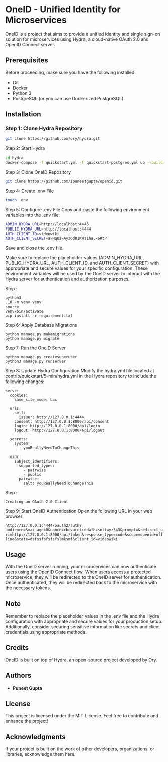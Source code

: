 # OneID - Unified Identity for Microservices

OneID is a project that aims to provide a unified identity and single sign-on solution for microservices using Hydra, a cloud-native OAuth 2.0 and OpenID Connect server.

## Prerequisites

Before proceeding, make sure you have the following installed:

- Git
- Docker
- Python 3
- PostgreSQL (or you can use Dockerized PostgreSQL)

## Installation

### Step 1: Clone Hydra Repository

```bash
git clone https://github.com/ory/hydra.git
```

Step 2: Start Hydra

```bash 
cd hydra
docker-compose -f quickstart.yml -f quickstart-postgres.yml up --build
```

Step 3: Clone OneID Repository

```bash 
git clone https://github.com/ipuneetgupta/openid.git
```

Step 4: Create .env File

```bash
touch .env
```

Step 5: Configure .env File
Copy and paste the following environment variables into the .env file:

```bash
ADMIN_HYDRA_URL=http://localhost:4445
PUBLIC_HYDRA_URL=http://localhost:4444
AUTH_CLIENT_ID=videowiki
AUTH_CLIENT_SECRET=aFHqO2~Ayz6d81KWs1ha.-6RtP
```

Save and close the .env file.

Make sure to replace the placeholder values (ADMIN_HYDRA_URL, PUBLIC_HYDRA_URL, AUTH_CLIENT_ID, and AUTH_CLIENT_SECRET) with appropriate and secure values for your specific configuration. These environment variables will be used by the OneID server to interact with the Hydra server for authentication and authorization purposes.

Step : 
```
python3
.10 -m venv venv
source 
venv/bin/activate
pip install -r requirement.txt
```

Step 6: Apply Database Migrations
```
python manage.py makemigrations
python manage.py migrate
```

Step 7: Run the OneID Server
```
python manage.py createsuperuser
python3 manage.py runserver
```

Step 8: Update Hydra Configuration
Modify the hydra.yml file located at contrib/quickstart/5-min/hydra.yml in the Hydra repository to include the following changes:
```
serve:
  cookies:
    same_site_mode: Lax

  urls:
    self:
      issuer: http://127.0.0.1:4444
    consent: http://127.0.0.1:8000/api/consent
    login: http://127.0.0.1:8000/api/login
    logout: http://127.0.0.1:8000/api/logout

  secrets:
    system:
      - youReallyNeedToChangeThis

  oidc:
    subject_identifiers:
      supported_types:
        - pairwise
        - public
      pairwise:
        salt: youReallyNeedToChangeThis
```

Step : 
```
Creating an OAuth 2.0 Client
```

Step 9: Start OneID Authentication
Open the following URL in your web browser:

`http://127.0.0.1:4444/oauth2/auth?audience=&max_age=0&nonce=cbcvurctcddwfhzsnltwyz343&prompt=&redirect_uri=http://127.0.0.1:8000/api/token&response_type=code&scope=openid+offline&state=dsfssfsfsfsfslmksmf&client_id=videowiki`

## Usage
With the OneID server running, your microservices can now authenticate users using the OpenID Connect flow. When users access a protected microservice, they will be redirected to the OneID server for authentication. Once authenticated, they will be redirected back to the microservice with the necessary tokens.

## Note
Remember to replace the placeholder values in the .env file and the Hydra configuration with appropriate and secure values for your production setup. Additionally, consider securing sensitive information like secrets and client credentials using appropriate methods.

## Credits
OneID is built on top of Hydra, an open-source project developed by Ory.

## Authors

- **Puneet Gupta**

## License
This project is licensed under the MIT License. Feel free to contribute and enhance the project!

## Acknowledgments

If your project is built on the work of other developers, organizations, or libraries, acknowledge them here.




